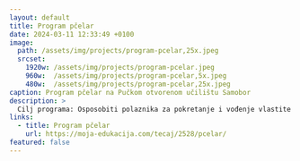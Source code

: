 ```yaml
---
layout: default
title: Program pčelar
date: 2024-03-11 12:33:49 +0100
image:
  path: /assets/img/projects/program-pcelar,25x.jpeg
  srcset:
    1920w: /assets/img/projects/program-pcelar.jpeg
    960w:  /assets/img/projects/program-pcelar,5x.jpeg
    480w:  /assets/img/projects/program-pcelar,25x.jpeg
caption: Program pčelar na Pučkom otvorenom učilištu Samobor
description: >
  Cilj programa: Osposobiti polaznika za pokretanje i vođenje vlastite pčelarske proizvodnje.
links:
  - title: Program pčelar
    url: https://moja-edukacija.com/tecaj/2528/pcelar/
featured: false
---
```

